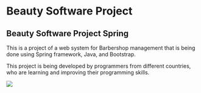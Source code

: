 # Beauty Software Project
## Beauty Software Project Spring

This is a project of a web system for Barbershop management 
that is being done using Spring framework, Java, and Bootstrap.

This project is being developed by programmers from different countries, 
who are learning and improving their programming skills.

![](https://github.com/JoseAdemar/Beauty-Software-Project/blob/0bedad1088ab87c9097c2b13f45620259ca6d6cf/Gift%20letter%20man.gif)
